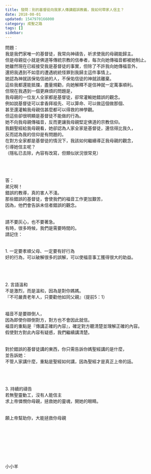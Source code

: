 ```yaml
---
title: 發問：別的基督徒向我家人傳講錯誤教義，我如何帶家人信主？
date: 2018-08-01
updated: 1547970166000
category: 成聖之路
tags: []
sidebar: 
---
```


<p>問題：<br/>我是我們家唯一的基督徒，我常向神禱告，祈求使我的母親能歸主。<br/>但是母親從小就是佛道等傳統宗教的信奉者，每次向她傳福音都被她制止。<br/>她雖然現在已經接受我是基督徒的事實，但除了不許我向她傳福音外，<br/>還把我遇到不如意的遭遇統統怪罪到我歸主這件事情上。<br/>她認為神就該保佑信祂的人，不保佑信徒的神就該離棄。<br/><!--more-->這些我都還能抵擋，盡量規勸，向她解釋不是信神就一定萬事順利。<br/>但現在我遇到一個更麻煩的問題是，<br/>我母親的一位友人全家都是基督徒，卻常灌輸她錯誤的觀念。<br/>例如說基督徒可以拿香拜祖先、可以算命、可以做這個做那個、<br/>甚至還灌輸我母親信甚麼都可以得救的神學觀。<br/>但這些卻很明顯是基督徒不能做的行為。<br/>她不向我母親傳福音，反而更讓我母親堅定佛道的宗教信仰。<br/>我翻聖經給我母親看，她卻認為人家全家是基督徒，還信得比我久，<br/>反而認為我的信仰是有問題的。<br/>在對方全家都是基督徒的情況下，我該如何繼續導正我母親的觀念，<br/>引導她信主呢？<br/>（隱私已去除，內容有改寫，但類似狀況很常見）<br/> <br/><br/><br/><br/>答：<br/>弟兄啊！<br/>錯誤的教導，真的害人不淺。<br/>那些錯誤的基督徒，會使我們的福音工作更加艱苦，<br/>因為，他們會告訴未信者錯誤的觀念。<br/> <br/><br/>請不要灰心，也不要著急。<br/>有時，很多時候，我們是需要時間的。<br/>請記住：<br/> <br/><br/>1.	一定要孝順父母、一定要有好行為<br/>好的行為，可以破解很多的誤解，可以使福音事工獲得很大的助益。<br/> <br/><br/><br/><br/>2.	言語溫和<br/>不是激烈，而是溫和，因為是對你媽媽。<br/>『不可嚴責老年人，只要勸他如同父親』（提前5：1）<br/> <br/><br/>福音不是要辯倒人，<br/>因為即使你辯倒對方，對方也不會因此就信。<br/>福音的重點是『傳講正確的內容』，確定對方聽清楚並理解正確的內容。<br/>假使對方對此內容有疑惑，我們繼續講清楚。<br/> <br/><br/>對於錯誤的基督徒講的東西，你只需告訴你媽聖經講的是什麼，<br/>並告訴她：<br/>不管人家講什麼，重點是聖經如何講，因為聖經才是真正上帝的話。<br/> <br/> <br/><br/><br/>3.	持續的禱告<br/>若無聖靈動工，沒有人能信主<br/>求上帝憐憫你母親，拯救她的靈魂，開她的眼睛。<br/> <br/> <br/>願上帝幫助你，大能拯救你母親<br/> <br/><br/><br/><br/><br/><br/><br/><br/>小小羊<br/><br/><br/><br/><br/>
</p>